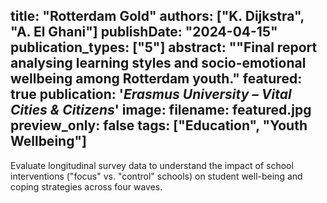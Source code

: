 title: "Rotterdam Gold"
authors: ["K. Dijkstra", "A. El Ghani"]
publishDate: "2024-04-15"
publication_types: ["5"]
abstract: ""Final report analysing learning styles and socio-emotional wellbeing among Rotterdam youth."
featured: true
publication: '*Erasmus University – Vital Cities & Citizens*'
image:
  filename: featured.jpg
  preview_only: false
tags: ["Education", "Youth Wellbeing"]
---

Evaluate longitudinal survey data to understand the impact of school interventions ("focus" vs. "control" schools) on student well-being and coping strategies across four waves.
